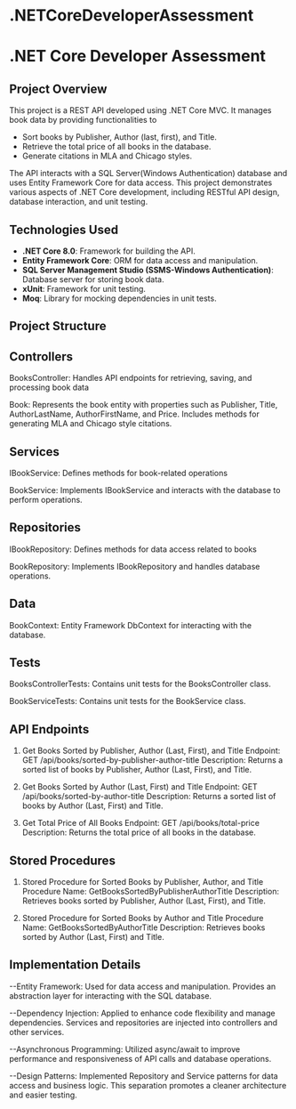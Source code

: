 # .NETCoreDeveloperAssessment


# .NET Core Developer Assessment

## Project Overview

This project is a REST API developed using .NET Core MVC. 
It manages book data by providing functionalities to

- Sort books by Publisher, Author (last, first), and Title.
- Retrieve the total price of all books in the database.
- Generate citations in MLA and Chicago styles.

The API interacts with a SQL Server(Windows Authentication) database and uses Entity Framework Core 
for data access. This project demonstrates various aspects of .NET Core development, 
including RESTful API design, database interaction, and unit testing.

## Technologies Used

- **.NET Core 8.0**: Framework for building the API.
- **Entity Framework Core**: ORM for data access and manipulation.
- **SQL Server Management Studio (SSMS-Windows Authentication)**: Database server for storing book data.
- **xUnit**: Framework for unit testing.
- **Moq**: Library for mocking dependencies in unit tests.


## Project Structure

## Controllers

BooksController: Handles API endpoints for retrieving, saving, 
and processing book data


Book: Represents the book entity with properties such as Publisher, 
Title, AuthorLastName, AuthorFirstName, and Price. Includes methods for 
generating MLA and Chicago style citations.

## Services

IBookService: Defines methods for book-related operations

BookService: Implements IBookService and interacts with the database
to perform operations.

## Repositories
IBookRepository: Defines methods for data access related to books

BookRepository: Implements IBookRepository and handles database operations.

## Data

BookContext: Entity Framework DbContext for interacting with the database.

## Tests

BooksControllerTests: Contains unit tests for the BooksController class.

BookServiceTests: Contains unit tests for the BookService class.

## API Endpoints

1. Get Books Sorted by Publisher, Author (Last, First), and Title
Endpoint: GET /api/books/sorted-by-publisher-author-title
Description: Returns a sorted list of books by Publisher, Author (Last, First), and Title.
 
2. Get Books Sorted by Author (Last, First) and Title
Endpoint: GET /api/books/sorted-by-author-title
Description: Returns a sorted list of books by Author (Last, First) and Title.
 
3. Get Total Price of All Books
Endpoint: GET /api/books/total-price
Description: Returns the total price of all books in the database.
 
## Stored Procedures

1. Stored Procedure for Sorted Books by Publisher, Author, and Title
Procedure Name: GetBooksSortedByPublisherAuthorTitle
Description: Retrieves books sorted by Publisher, Author (Last, First), and Title.
 
2. Stored Procedure for Sorted Books by Author and Title
Procedure Name: GetBooksSortedByAuthorTitle
Description: Retrieves books sorted by Author (Last, First) and Title.
 
## Implementation Details

--Entity Framework: Used for data access and manipulation.
  Provides an abstraction layer for interacting with the SQL database.

--Dependency Injection: Applied to enhance code flexibility and 
  manage dependencies. Services and repositories are injected into controllers and other services.

--Asynchronous Programming: Utilized async/await to improve performance and
  responsiveness of API calls and database operations.

--Design Patterns: Implemented Repository and Service patterns for data access and 
  business logic. This separation promotes a cleaner architecture and easier testing.
